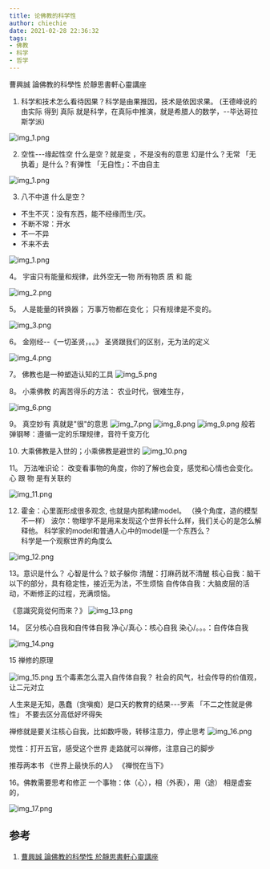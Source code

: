 ```yaml
---
title: 论佛教的科学性
author: chiechie
date: 2021-02-28 22:36:32
tags:
- 佛教
- 科学
- 哲学
---
```



曹興誠 論佛教的科學性 於靜思書軒心靈講座

1. 科学和技术怎么看待因果？科学是由果推因，技术是依因求果。
   (王德峰说的由实际 得到 真际 就是科学，在真际中推演，就是希腊人的数学，--毕达哥拉斯学派)
   
![img_1.png](img_1.png)

2. 空性---缘起性空
什么是空？就是变 ，不是没有的意思
幻是什么？无常
「无执着」是什么？有弹性
「无自性」：不由自主

![img_1.png](kongqi.png)

3. 八不中道
什么是空？
- 不生不灭：没有东西，能不经缘而生/灭。
- 不断不常：开水
- 不一不异
- 不来不去


![img_1.png](img_1.png)

4。 宇宙只有能量和规律，此外空无一物
所有物质
质 和 能

![img_2.png](img_2.png)

5。 人是能量的转换器；
万事万物都在变化；
只有规律是不变的。

![img_3.png](img_3.png)

6。 金刚经--《一切圣贤，。。》
圣贤跟我们的区别，无为法的定义


![img_4.png](img_4.png)

7。 佛教也是一种塑造认知的工具
![img_5.png](img_5.png)


8。 小乘佛教 的离苦得乐的方法：
农业时代，很难生存，

![img_6.png](img_6.png)

9。 真空妙有
真就是"很"的意思
![img_7.png](img_7.png)
![img_8.png](img_8.png)
![img_9.png](img_9.png)
般若
弹钢琴：遵循一定的乐理规律，音符千变万化

10. 大乘佛教是入世的；小乘佛教是避世的
![img_10.png](img_10.png)


11。 万法唯识论：
改变看事物的角度，你的了解也会变，感觉和心情也会变化。
心 跟 物 是有关联的

![img_11.png](img_11.png)

12. 霍金：心里面形成很多观念, 也就是内部构建model。
（换个角度，造的模型不一样）
    波尔：物理学不是用来发现这个世界长什么样，我们关心的是怎么解释他。
  科学家的model和普通人心中的model是一个东西么？  
    科学是一个观察世界的角度么
    
![img_12.png](img_12.png)


13。意识是什么？
心智是什么？蚊子躲你
清醒：打麻药就不清醒
核心自我：脑干以下的部分，具有稳定性，接近无为法，不生烦恼
自传体自我：大脑皮层的活动，不断修正的过程，充满烦恼。

《意識究竟從何而來？》
![img_13.png](img_13.png)

14。 区分核心自我和自传体自我
净心/真心：核心自我
染心/。。。：自传体自我

![img_14.png](img_14.png)


15 禅修的原理

![img_15.png](img_15.png)
五个毒素怎么混入自传体自我？
社会的风气，社会传导的价值观，让二元对立

人生来是无知，愚蠢（贪嗔痴）是口天的教育的结果---罗素
「不二之性就是佛性」
不要去区分高低好坏得失

禅修就是要关注核心自我，比如数呼吸，转移注意力，停止思考
![img_16.png](img_16.png)

觉性：打开五官，感受这个世界
走路就可以禅修，注意自己的脚步

推荐两本书
《世界上最快乐的人》
《禅悦在当下》

16。佛教需要思考和修正
一个事物：体（心），相（外表），用（途）
相是虚妄的，



![img_17.png](img_17.png)




## 参考

1. [曹興誠 論佛教的科學性 於靜思書軒心靈講座](https://www.youtube.com/watch?v=9yCa6Iyo41A)